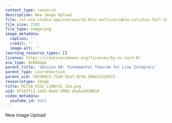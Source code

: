 ```yaml
---
content_type: resource
description: New image Upload
file: /ol-ocw-studio-app/courses/18-02sc-multivariable-calculus-fall-2010/87167f111d420e439905dba5a3838610_MIT18_02SC_L20Brds_15a.png
file_size: 2192
file_type: image/png
image_metadata:
  caption: ''
  credit: ''
  image-alt: ''
learning_resource_types: []
license: https://creativecommons.org/licenses/by-nc-sa/4.0/
ocw_type: OCWImage
parent_title: 'Session 60: Fundamental Theorem for Line Integrals'
parent_type: CourseSection
parent_uid: 59598015-71e0-55a7-023b-590e1522b972
resourcetype: Image
title: MIT18_02SC_L20Brds_15a.png
uid: 87167f11-1d42-0e43-9905-dba5a3838610
video_metadata:
  youtube_id: null
---
```

New image Upload